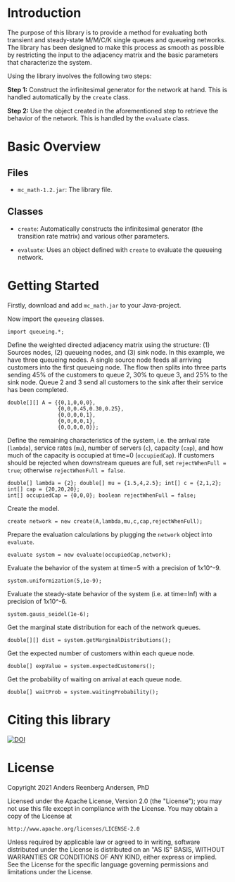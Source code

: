 # Introduction
The purpose of this library is to provide a method for evaluating both transient and steady-state M/M/C/K single queues and queueing networks. The library has been designed to make this process as smooth as possible by restricting the input to the adjacency matrix and the basic parameters that characterize the system.

Using the library involves the following two steps:

**Step 1:** Construct the infinitesimal generator for the network at hand. This is handled automatically by the `create` class.

**Step 2:** Use the object created in the aforementioned step to retrieve the behavior of the network. This is handled by the `evaluate` class.

# Basic Overview

## Files

- `mc_math-1.2.jar`: The library file.

## Classes

- `create`: Automatically constructs the infinitesimal generator (the transition rate matrix) and various other parameters.

- `evaluate`: Uses an object defined with `create` to evaluate the queueing network.

# Getting Started
Firstly, download and add `mc_math.jar` to your Java-project.

Now import the `queueing` classes.

```
import queueing.*;
```

Define the weighted directed adjacency matrix using the structure: (1) Sources nodes, (2) queueing nodes, and (3) sink node. In this example, we have three queueing nodes. A single source node feeds all arriving customers into the first queueing node. The flow then splits into three parts sending 45% of the customers to queue 2, 30% to queue 3, and 25% to the sink node. Queue 2 and 3 send all customers to the sink after their service has been completed.

```
double[][] A = {{0,1,0,0,0},
                {0,0,0.45,0.30,0.25},
                {0,0,0,0,1},
                {0,0,0,0,1},
                {0,0,0,0,0}};
```

Define the remaining characteristics of the system, i.e. the arrival rate (`lambda`), service rates (`mu`), number of servers (`c`), capacity (`cap`), and how much of the capacity is occupied at time=0 (`occupiedCap`). If customers should be rejected when downstream queues are full, set `rejectWhenFull = true`; otherwise `rejectWhenFull = false`.  

```
double[] lambda = {2}; double[] mu = {1.5,4,2.5}; int[] c = {2,1,2}; int[] cap = {20,20,20};
int[] occupiedCap = {0,0,0}; boolean rejectWhenFull = false;
```

Create the model.

```
create network = new create(A,lambda,mu,c,cap,rejectWhenFull);
```

Prepare the evaluation calculations by plugging the `network` object into `evaluate`.

```
evaluate system = new evaluate(occupiedCap,network);
```

Evaluate the behavior of the system at time=5 with a precision of 1x10^-9.

```
system.uniformization(5,1e-9);
```

Evaluate the steady-state behavior of the system (i.e. at time=Inf) with a precision of 1x10^-6.

```
system.gauss_seidel(1e-6);
```

Get the marginal state distribution for each of the network queues.

```
double[][] dist = system.getMarginalDistributions();
```

Get the expected number of customers within each queue node.

```
double[] expValue = system.expectedCustomers();
```

Get the probability of waiting on arrival at each queue node.

```
double[] waitProb = system.waitingProbability();
```

# Citing this library

[![DOI](https://zenodo.org/badge/175442551.svg)](https://zenodo.org/badge/latestdoi/175442551)

# License
Copyright 2021 Anders Reenberg Andersen, PhD

Licensed under the Apache License, Version 2.0 (the "License");
you may not use this file except in compliance with the License.
You may obtain a copy of the License at

    http://www.apache.org/licenses/LICENSE-2.0

Unless required by applicable law or agreed to in writing, software
distributed under the License is distributed on an "AS IS" BASIS,
WITHOUT WARRANTIES OR CONDITIONS OF ANY KIND, either express or implied.
See the License for the specific language governing permissions and
limitations under the License.

